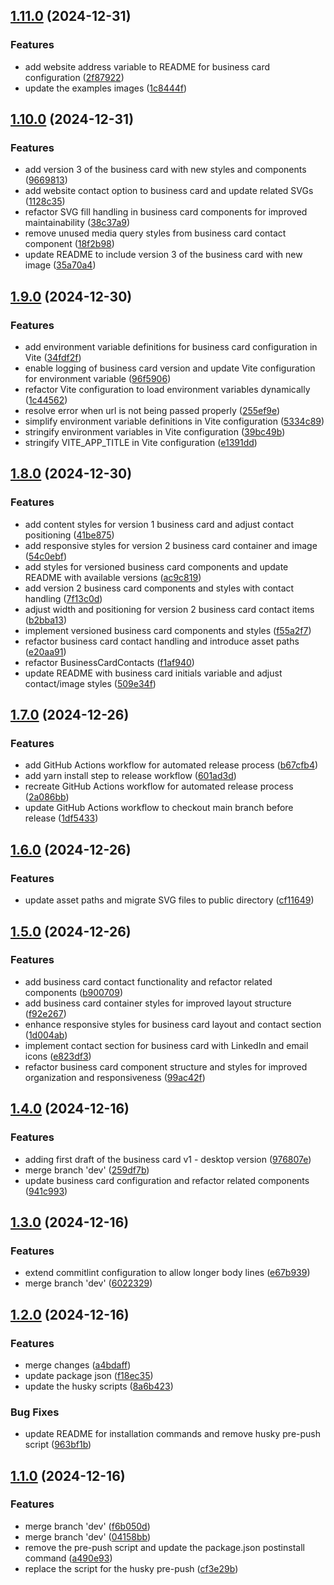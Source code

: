 ## [1.11.0](https://github.com/MSpiechowicz/business-card-style-website/compare/v1.10.0...v1.11.0) (2024-12-31)

### Features

* add website address variable to README for business card configuration ([2f87922](https://github.com/MSpiechowicz/business-card-style-website/commit/2f87922f83722422494a89516bc09f15d412a87c))
* update the examples images ([1c8444f](https://github.com/MSpiechowicz/business-card-style-website/commit/1c8444f0a3a84692610996cc59bb6d975cd81374))

## [1.10.0](https://github.com/MSpiechowicz/business-card-style-website/compare/v1.9.0...v1.10.0) (2024-12-31)

### Features

* add version 3 of the business card with new styles and components ([9669813](https://github.com/MSpiechowicz/business-card-style-website/commit/9669813bd9059273dbacc276fc8f7f2c476bdd76))
* add website contact option to business card and update related SVGs ([1128c35](https://github.com/MSpiechowicz/business-card-style-website/commit/1128c359bc3173db06ca845bc9e3655670af6579))
* refactor SVG fill handling in business card components for improved maintainability ([38c37a9](https://github.com/MSpiechowicz/business-card-style-website/commit/38c37a90815abf1f775f85ec872853d55f36e823))
* remove unused media query styles from business card contact component ([18f2b98](https://github.com/MSpiechowicz/business-card-style-website/commit/18f2b98ab62da74b5aa103fdd3c112216a679324))
* update README to include version 3 of the business card with new image ([35a70a4](https://github.com/MSpiechowicz/business-card-style-website/commit/35a70a4583c22ad5fed1f27806227df759b35211))

## [1.9.0](https://github.com/MSpiechowicz/business-card-style-website/compare/v1.8.0...v1.9.0) (2024-12-30)

### Features

* add environment variable definitions for business card configuration in Vite ([34fdf2f](https://github.com/MSpiechowicz/business-card-style-website/commit/34fdf2fb5e25a02dce4555addfe166352b22ff8a))
* enable logging of business card version and update Vite configuration for environment variable ([96f5906](https://github.com/MSpiechowicz/business-card-style-website/commit/96f5906935a35ea28b893a67833b579fefec51ac))
* refactor Vite configuration to load environment variables dynamically ([1c44562](https://github.com/MSpiechowicz/business-card-style-website/commit/1c445628b135946824e7a7364fa7c4a64236b976))
* resolve error when url is not being passed properly ([255ef9e](https://github.com/MSpiechowicz/business-card-style-website/commit/255ef9e6b70daf309c081c9a9e4873cb8af81005))
* simplify environment variable definitions in Vite configuration ([5334c89](https://github.com/MSpiechowicz/business-card-style-website/commit/5334c892fe1ea6b781de50aeb4d0c9aed00b3ea5))
* stringify environment variables in Vite configuration ([39bc49b](https://github.com/MSpiechowicz/business-card-style-website/commit/39bc49b0990514ff02f748ed643a95e360d91e81))
* stringify VITE_APP_TITLE in Vite configuration ([e1391dd](https://github.com/MSpiechowicz/business-card-style-website/commit/e1391dd739aeb451860b4ee09626e550cc941e40))

## [1.8.0](https://github.com/MSpiechowicz/business-card-style-website/compare/v1.7.0...v1.8.0) (2024-12-30)

### Features

* add content styles for version 1 business card and adjust contact positioning ([41be875](https://github.com/MSpiechowicz/business-card-style-website/commit/41be875ca47172d42d8f080c6bf5eeee8cf77530))
* add responsive styles for version 2 business card container and image ([54c0ebf](https://github.com/MSpiechowicz/business-card-style-website/commit/54c0ebf0c230bf361d815ab41e805bb675176d1c))
* add styles for versioned business card components and update README with available versions ([ac9c819](https://github.com/MSpiechowicz/business-card-style-website/commit/ac9c8193bba6b7173da70bdff698b8e7053682a4))
* add version 2 business card components and styles with contact handling ([7f13c0d](https://github.com/MSpiechowicz/business-card-style-website/commit/7f13c0de09031a8480cd157c5c372c159e1143e9))
* adjust width and positioning for version 2 business card contact items ([b2bba13](https://github.com/MSpiechowicz/business-card-style-website/commit/b2bba13af8b6698c7c5ba0dae38b845e2989234a))
* implement versioned business card components and styles ([f55a2f7](https://github.com/MSpiechowicz/business-card-style-website/commit/f55a2f726f6f1f6d8249d7f786eaf910cfee1f20))
* refactor business card contact handling and introduce asset paths ([e20aa91](https://github.com/MSpiechowicz/business-card-style-website/commit/e20aa9114b511e33702e7fbac5fefcf9a9f6135d))
* refactor BusinessCardContacts ([f1af940](https://github.com/MSpiechowicz/business-card-style-website/commit/f1af940c47dbd9a0eb33dec4c00f66d2d823e20a))
* update README with business card initials variable and adjust contact/image styles ([509e34f](https://github.com/MSpiechowicz/business-card-style-website/commit/509e34fc3247cc31be091ad8b06f24e30881e98f))

## [1.7.0](https://github.com/MSpiechowicz/business-card-style-website/compare/v1.6.0...v1.7.0) (2024-12-26)

### Features

* add GitHub Actions workflow for automated release process ([b67cfb4](https://github.com/MSpiechowicz/business-card-style-website/commit/b67cfb4415047a7cd9602fa0e5c095a93f657b7d))
* add yarn install step to release workflow ([601ad3d](https://github.com/MSpiechowicz/business-card-style-website/commit/601ad3d7ad7bc021f7f1a257786338fa2fc3cbef))
* recreate GitHub Actions workflow for automated release process ([2a086bb](https://github.com/MSpiechowicz/business-card-style-website/commit/2a086bb49816d2cdf4b71fa44ae60c0fef1806fb))
* update GitHub Actions workflow to checkout main branch before release ([1df5433](https://github.com/MSpiechowicz/business-card-style-website/commit/1df5433b102af7e24c1fac8edfb1875141e874f3))

## [1.6.0](https://github.com/MSpiechowicz/business-card-style-website/compare/v1.5.0...v1.6.0) (2024-12-26)

### Features

* update asset paths and migrate SVG files to public directory ([cf11649](https://github.com/MSpiechowicz/business-card-style-website/commit/cf11649387f28d0257b57600d0dbfc3997bcba56))

## [1.5.0](https://github.com/MSpiechowicz/business-card-style-website/compare/v1.4.0...v1.5.0) (2024-12-26)

### Features

* add business card contact functionality and refactor related components ([b900709](https://github.com/MSpiechowicz/business-card-style-website/commit/b9007099da4e813c37c675af02bea9d2bfea8d3c))
* add business card container styles for improved layout structure ([f92e267](https://github.com/MSpiechowicz/business-card-style-website/commit/f92e26700cb329155cc384f13b5edcf0195515b3))
* enhance responsive styles for business card layout and contact section ([1d004ab](https://github.com/MSpiechowicz/business-card-style-website/commit/1d004ab5c6e6a52943668c9db544fed776096410))
* implement contact section for business card with LinkedIn and email icons ([e823df3](https://github.com/MSpiechowicz/business-card-style-website/commit/e823df39036931829a88e24b5d1f22dcb48acdf8))
* refactor business card component structure and styles for improved organization and responsiveness ([99ac42f](https://github.com/MSpiechowicz/business-card-style-website/commit/99ac42f43e1a382a7b048f3f1b5ff03756609ba4))

## [1.4.0](https://github.com/MSpiechowicz/business-card-style-website/compare/v1.3.0...v1.4.0) (2024-12-16)

### Features

* adding first draft of the business card v1 - desktop version ([976807e](https://github.com/MSpiechowicz/business-card-style-website/commit/976807eb8d2d66bdf40c881b2dd3229b3dce46e4))
* merge branch 'dev' ([259df7b](https://github.com/MSpiechowicz/business-card-style-website/commit/259df7b4f103faf062d58ae4d966451513683e1d))
* update business card configuration and refactor related components ([941c993](https://github.com/MSpiechowicz/business-card-style-website/commit/941c99369ebae30c9f4fd697f78f22bbd5709e20))

## [1.3.0](https://github.com/MSpiechowicz/business-card-style-website/compare/v1.2.0...v1.3.0) (2024-12-16)

### Features

* extend commitlint configuration to allow longer body lines ([e67b939](https://github.com/MSpiechowicz/business-card-style-website/commit/e67b9390cf4936e571948049428b9c2eb7d0bde0))
* merge branch 'dev' ([6022329](https://github.com/MSpiechowicz/business-card-style-website/commit/6022329112e6d282613d9b0181fbe86187b25175))

## [1.2.0](https://github.com/MSpiechowicz/business-card-style-website/compare/v1.1.0...v1.2.0) (2024-12-16)

### Features

* merge changes ([a4bdaff](https://github.com/MSpiechowicz/business-card-style-website/commit/a4bdaff062e753c75523be44e5560e914fe2fa33))
* update package json ([f18ec35](https://github.com/MSpiechowicz/business-card-style-website/commit/f18ec355e201fdf90cba697bced156c9269956d3))
* update the husky scripts ([8a6b423](https://github.com/MSpiechowicz/business-card-style-website/commit/8a6b423d33e43a686b647d896044b953bd50d1da))

### Bug Fixes

* update README for installation commands and remove husky pre-push script ([963bf1b](https://github.com/MSpiechowicz/business-card-style-website/commit/963bf1b57765cc9a736a89302d69e95d4ed3e259))

## [1.1.0](https://github.com/MSpiechowicz/business-card-style-website/compare/v1.0.0...v1.1.0) (2024-12-16)

### Features

* merge branch 'dev' ([f6b050d](https://github.com/MSpiechowicz/business-card-style-website/commit/f6b050d48fb3cf41fa5017f6200f7452ba98a017))
* merge branch 'dev' ([04158bb](https://github.com/MSpiechowicz/business-card-style-website/commit/04158bb0df7a554f70a01e9f4f5a80f42c0b1120))
* remove the pre-push script and update the package.json postinstall command ([a490e93](https://github.com/MSpiechowicz/business-card-style-website/commit/a490e93ac9622cd03717294126a15faacd034097))
* replace the script for the husky pre-push ([cf3e29b](https://github.com/MSpiechowicz/business-card-style-website/commit/cf3e29b8d71495af3d0e1b719140e37f3489b80b))
